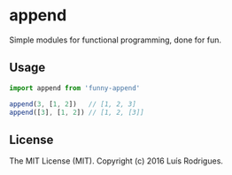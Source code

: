 # append

Simple modules for functional programming, done for fun.

## Usage

```javascript
import append from 'funny-append'

append(3, [1, 2])   // [1, 2, 3]
append([3], [1, 2]) // [1, 2, [3]]
```

## License

The MIT License (MIT). Copyright (c) 2016 Luís Rodrigues.

